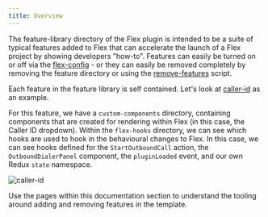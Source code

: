 ```yaml
---
title: Overview
---
```


The feature-library directory of the Flex plugin is intended to be a suite of typical features added to Flex that can accelerate the launch of a Flex project by showing developers "how-to". Features can easily be turned on or off via the [flex-config](/building/template-utilities/configuration) - or they can easily be removed completely by removing the feature directory or using the [remove-features](/building/feature-management/remove-features) script.

Each feature in the feature library is self contained. Let's look at [caller-id](/feature-library/caller-id) as an example.

For this feature, we have a `custom-components` directory, containing components that are created for rendering within Flex (in this case, the Caller ID dropdown). Within the `flex-hooks` directory, we can see which hooks are used to hook in the behavioural changes to Flex. In this case, we can see hooks defined for the `StartOutboundCall` action, the `OutboundDialerPanel` component, the `pluginLoaded` event, and our own Redux `state` namespace.

![caller-id](/img/guides/caller-id.png)

Use the pages within this documentation section to understand the tooling around adding and removing features in the template.
